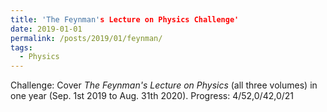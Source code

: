 ```yaml
---
title: 'The Feynman's Lecture on Physics Challenge'
date: 2019-01-01
permalink: /posts/2019/01/feynman/
tags:
  - Physics
---
```


Challenge: Cover *The Feynman's Lecture on Physics* (all three volumes) in one year (Sep. 1st 2019 to Aug. 31th 2020).
Progress: 4/52,0/42,0/21
